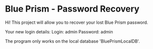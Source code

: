 # Blue Prism - Password Recovery

Hi!
This project will allow you to recover your lost Blue Prism password.

Your new login details:
Login: admin
Password: admin

The program only works on the local database 'BluePrismLocalDB'.